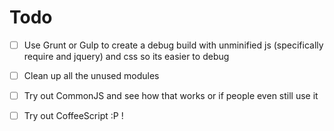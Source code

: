 # Todo
- [ ] Use Grunt or Gulp to create a debug build with unminified js (specifically require and jquery)
	and css so its easier to debug
- [ ] Clean up all the unused modules
- [ ] Try out CommonJS and see how that works or if people even still use it
- [ ] Try out CoffeeScript :P !
 
